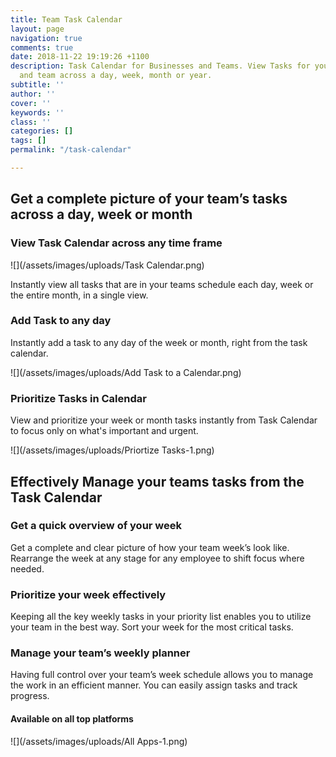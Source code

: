 ```yaml
---
title: Team Task Calendar
layout: page
navigation: true
comments: true
date: 2018-11-22 19:19:26 +1100
description: Task Calendar for Businesses and Teams. View Tasks for your business
  and team across a day, week, month or year.
subtitle: ''
author: ''
cover: ''
keywords: ''
class: ''
categories: []
tags: []
permalink: "/task-calendar"

---
```

## Get a complete picture of your team’s tasks across a day, week or month

### **View Task Calendar across any time frame**

![](/assets/images/uploads/Task Calendar.png)

Instantly view all tasks that are in your teams schedule each day, week or the entire month, in a single view.

### **Add Task to any day**

Instantly add a task to any day of the week or month, right from the task calendar.

![](/assets/images/uploads/Add Task to a Calendar.png)

### **Prioritize Tasks in Calendar**

View and prioritize your week or month tasks instantly from Task Calendar to focus only on what's important and urgent.

![](/assets/images/uploads/Priortize Tasks-1.png)

## **Effectively Manage your teams tasks from the Task Calendar**

### **Get a quick overview of your week**

Get a complete and clear picture of how your team week’s look like. Rearrange the week at any stage for any employee to shift focus where needed.

### **Prioritize your week effectively**

Keeping all the key weekly tasks in your priority list enables you to utilize your team in the best way. Sort your week for the most critical tasks.

### **Manage your team’s weekly planner**

Having full control over your team’s week schedule allows you to manage the work in an efficient manner. You can easily assign tasks and track progress.

#### **Available on all top platforms**

![](/assets/images/uploads/All Apps-1.png)